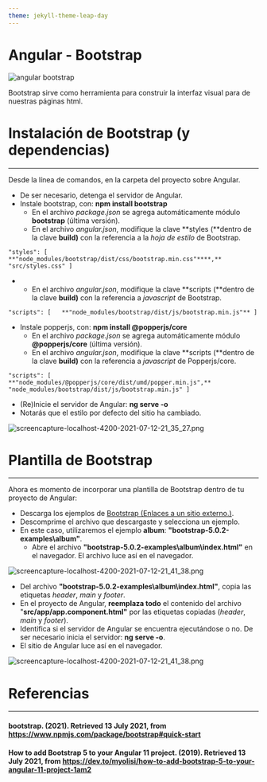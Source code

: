 ```yaml
---
theme: jekyll-theme-leap-day
---
```



Angular - Bootstrap
===================

![angular bootstrap](https://ng-bootstrap.github.io/img/logo-stack.png)

Bootstrap sirve como herramienta para construir la interfaz visual para de nuestras páginas html.


Instalación de Bootstrap (y dependencias)
=========================================

* * *

Desde la línea de comandos, en la carpeta del proyecto sobre Angular.

*   De ser necesario, detenga el servidor de Angular. 
*   Instale bootstrap, con: **npm install bootstrap**
    *   En el archivo _package.json_ se agrega automáticamente módulo **bootstrap** (última versión).
    *   En el archivo _angular.json_, modifique la clave **styles (**dentro de la clave **build)** con la referencia a la _hoja de estilo_ de Bootstrap.

`"styles": [   **"node_modules/bootstrap/dist/css/bootstrap.min.css"****,**     "src/styles.css" ]`

*   *   En el archivo _angular.json_, modifique la clave **scripts (**dentro de la clave **build)** con la referencia a _javascript_ de Bootstrap.

`"scripts": [   **"node_modules/bootstrap/dist/js/bootstrap.min.js"** ]`

*   Instale popperjs, con: **npm install @popperjs/core**
    *   En el archivo _package.json_ se agrega automáticamente módulo **@popperjs/core** (última versión).
    *   En el archivo _angular.json_, modifique la clave **scripts (**dentro de la clave **build)** con la referencia a _javascript_ de Popperjs/core.

`"scripts": [   **"node_modules/@popperjs/core/dist/umd/popper.min.js",**   "node_modules/bootstrap/dist/js/bootstrap.min.js" ]`

*   (Re)Inicie el servidor de Angular: **ng serve -o**
*   Notarás que el estilo por defecto del sitio ha cambiado.

![screencapture-localhost-4200-2021-07-12-21_35_27.png](https://aulavirtual.espol.edu.ec/courses/3423/files/1451491/download)

Plantilla de Bootstrap
======================

* * *

Ahora es momento de incorporar una plantilla de Bootstrap dentro de tu proyecto de Angular:

*   Descarga los ejemplos de [Bootstrap (Enlaces a un sitio externo.)](https://getbootstrap.com/docs/5.0/examples/).
*   Descomprime el archivo que descargaste y selecciona un ejemplo.
*   En este caso, utilizaremos el ejemplo **album**: **"bootstrap-5.0.2-examples\\album"**.
    *   Abre el archivo **"bootstrap-5.0.2-examples\\album\\index.html"** en el navegador. El archivo luce así en el navegador.

![screencapture-localhost-4200-2021-07-12-21_41_38.png](https://aulavirtual.espol.edu.ec/courses/3423/files/1451492/download)

*   Del archivo **"bootstrap-5.0.2-examples\\album\\index.html"**, copia las etiquetas _header_, _main_ y _footer_.
*   En el proyecto de Angular, **reemplaza todo** el contenido del archivo "**src/app/app.component.html"** por las etiquetas copiadas (_header_, _main_ y _footer_).
*   Identifica si el servidor de Angular se encuentra ejecutándose o no. De ser necesario inicia el servidor: **ng serve -o**.
*   El sitio de Angular luce así en el navegador.

![screencapture-localhost-4200-2021-07-12-21_41_38.png](https://aulavirtual.espol.edu.ec/courses/3423/files/1451492/download)

Referencias
=======

* * *

#### bootstrap. (2021). Retrieved 13 July 2021, from https://www.npmjs.com/package/bootstrap#quick-start

#### How to add Bootstrap 5 to your Angular 11 project. (2019). Retrieved 13 July 2021, from https://dev.to/myolisi/how-to-add-bootstrap-5-to-your-angular-11-project-1am2